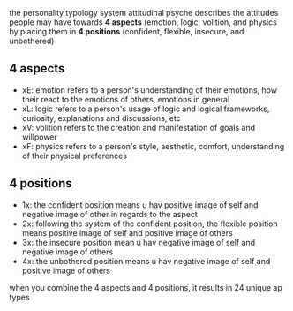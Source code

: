 the personality typology system attitudinal psyche describes the attitudes people may have towards **4 aspects** (emotion, logic, volition, and physics by placing them in **4 positions** (confident, flexible, insecure, and unbothered)

## 4 aspects
- xE: emotion refers to a person's understanding of their emotions, how their react to the emotions of others, emotions in general
- xL: logic refers to a person's usage of logic and logical frameworks, curiosity, explanations and discussions, etc
- xV: volition refers to the creation and manifestation of goals and willpower
- xF: physics refers to a person's style, aesthetic, comfort, understanding of their physical preferences

## 4 positions
- 1x: the confident position means u hav positive image of self and negative image of other in regards to the aspect
- 2x: following the system of the confident position, the flexible position means positive image of self and positive image of others
- 3x: the insecure position mean u hav negative image of self and negative image of others
- 4x: the unbothered position means u hav negative image of self and positive image of others

when you combine the 4 aspects and 4 positions, it results in 24 unique ap types 
